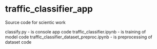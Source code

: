 # traffic_classifier_app
Source code for scientic work

classify.py - is console app code
traffic_classifier.ipynb - is training of model code
traffic_classifier_dataset_preproc.ipynb - is preprocessing of dataset code
